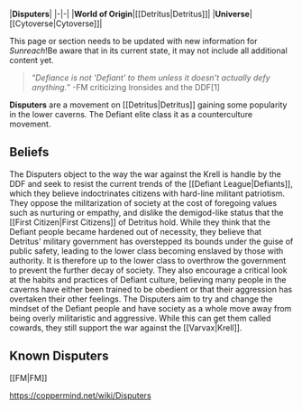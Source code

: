 |**Disputers**|
|-|-|
|**World of Origin**|[[Detritus\|Detritus]]|
|**Universe**|[[Cytoverse\|Cytoverse]]|

This page or section needs to be updated with new information for *Sunreach*!Be aware that in its current state, it may not include all additional content yet.

>“*Defiance is not 'Defiant' to them unless it doesn’t actually defy anything.*”
\-FM criticizing Ironsides and the DDF[1]


**Disputers** are a movement on [[Detritus\|Detritus]] gaining some popularity in the lower caverns. The Defiant elite class it as a counterculture movement.

## Beliefs
The Disputers object to the way the war against the Krell is handle by the DDF and seek to resist the current trends of the [[Defiant League\|Defiants]], which they believe indoctrinates citizens with hard-line militant patriotism. They oppose the militarization of society at the cost of foregoing values such as nurturing or empathy, and dislike the demigod-like status that the [[First Citizen\|First Citizens]] of Detritus hold. While they think that the Defiant people became hardened out of necessity, they believe that Detritus' military government has overstepped its bounds under the guise of public safety, leading to the lower class becoming enslaved by those with authority. It is therefore up to the lower class to overthrow the government to prevent the further decay of society.
They also encourage a critical look at the habits and practices of Defiant culture, believing many people in the caverns have either been trained to be obedient or that their aggression has overtaken their other feelings. The Disputers aim to try and change the mindset of the Defiant people and have society as a whole move away from being overly militaristic and aggressive.
While this can get them called cowards, they still support the war against the [[Varvax\|Krell]].

## Known Disputers
[[FM\|FM]]


https://coppermind.net/wiki/Disputers